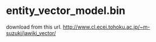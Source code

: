 # entity_vector_model.bin
download from this url.
http://www.cl.ecei.tohoku.ac.jp/~m-suzuki/jawiki_vector/

